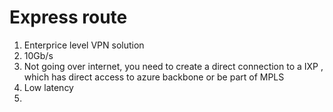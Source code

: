 # Express route

1. Enterprice level VPN solution
2. 10Gb/s
3. Not going over internet, you need to create a direct connection to a IXP , which has direct access to azure backbone or be part of MPLS
4. Low latency 
5. 

